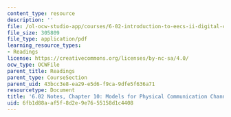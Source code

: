 ```yaml
---
content_type: resource
description: ''
file: /ol-ocw-studio-app/courses/6-02-introduction-to-eecs-ii-digital-communication-systems-fall-2012/6fb1d88aaf5f8d2e9e7655158d1c4408_MIT6_02F12_chap10.pdf
file_size: 305809
file_type: application/pdf
learning_resource_types:
- Readings
license: https://creativecommons.org/licenses/by-nc-sa/4.0/
ocw_type: OCWFile
parent_title: Readings
parent_type: CourseSection
parent_uid: 43bcc3e8-ea29-e5d6-f9ca-9dfe5f636a71
resourcetype: Document
title: '6.02 Notes, Chapter 10: Models for Physical Communication Channels'
uid: 6fb1d88a-af5f-8d2e-9e76-55158d1c4408
---
```

